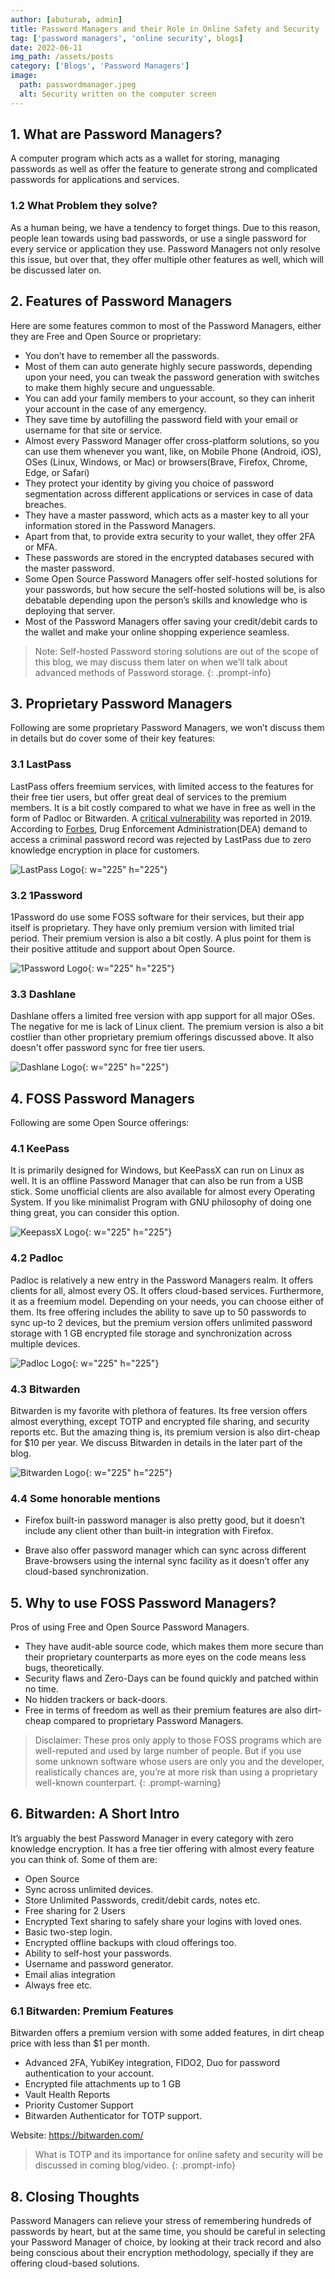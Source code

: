 ```yaml
---
author: [abuturab, admin]
title: Password Managers and their Role in Online Safety and Security
tag: ['password managers', 'online security', blogs]
date: 2022-06-11
img_path: /assets/posts
category: ['Blogs', 'Password Managers']
image:   
  path: passwordmanager.jpeg
  alt: Security written on the computer screen
---
```


## **1. What are Password Managers?**

A computer program which acts as a wallet for storing, managing passwords as well as offer the feature to generate strong and complicated passwords for applications and services.

### 1.2 What Problem they solve?

As a human being, we have a tendency to forget things. Due to this reason, people lean towards using bad passwords, or use a single password for every service or application they use. Password Managers not only resolve this issue, but over that, they offer multiple other features as well, which will be discussed later on.


## **2. Features of Password Managers**

Here are some features common to most of the Password Managers, either they are Free and Open Source or proprietary:

- You don’t have to remember all the passwords.
- Most of them can auto generate highly secure passwords, depending upon your need, you can tweak the password generation with switches to make them highly secure and unguessable.
- You can add your family members to your account, so they can inherit your account in the case of any emergency.
- They save time by autofilling the password field with your email or username for that site or service.
- Almost every Password Manager offer cross-platform solutions, so you can use them whenever you want, like, on Mobile Phone (Android, iOS), OSes (Linux, Windows, or Mac) or browsers(Brave, Firefox, Chrome, Edge, or Safari)
- They protect your identity by giving you choice of password segmentation across different applications or services in case of data breaches.
- They have a master password, which acts as a master key to all your information stored in the Password Managers.
- Apart from that, to provide extra security to your wallet, they offer 2FA or MFA.
- These passwords are stored in the encrypted databases secured with the master password.
- Some Open Source Password Managers offer self-hosted solutions for your passwords, but how secure the self-hosted solutions will be, is also debatable depending upon the person’s skills and knowledge who is deploying that server.
- Most of the Password Managers offer saving your credit/debit cards to the wallet and make your online shopping experience seamless.
    
> Note: Self-hosted Password storing solutions are out of the scope of this blog, we may discuss them later on when we’ll talk about advanced methods of Password storage.
{: .prompt-info}

## **3. Proprietary Password Managers**

Following are some proprietary Password Managers, we won’t discuss them in details but do cover some of their key features:

### 3.1 LastPass

LastPass offers freemium services, with limited access to the features for their free tier users, but offer great deal of services to the premium members. It is a bit costly compared to what we have in free as well in the form of Padloc or Bitwarden. A [critical vulnerability](https://www.zdnet.com/article/lastpass-bug-leaks-credentials-from-previous-site/) was reported in 2019. According to [Forbes](https://www.forbes.com/sites/thomasbrewster/2019/04/10/what-happened-when-the-dea-demanded-passwords-from-lastpass/?sh=7b25ed387ebe), Drug Enforcement Administration(DEA) demand to access a criminal password record was rejected by LastPass due to zero knowledge encryption in place for customers.

![LastPass Logo](lastpass.png){: w="225" h="225"}

### 3.2 1Password

1Password do use some FOSS software for their services, but their app itself is proprietary. They have only premium version with limited trial period. Their premium version is also a bit costly. A plus point for them is their positive attitude and support about Open Source.

![1Password Logo](1password.jpeg){: w="225" h="225"}

### 3.3 Dashlane

Dashlane offers a limited free version with app support for all major OSes. The negative for me is lack of Linux client. The premium version is also a bit costlier than other proprietary premium offerings discussed above. It also doesn't offer password sync for free tier users.

![Dashlane Logo](dashlane.png){: w="225" h="225"}

## **4. FOSS Password Managers**

Following are some Open Source offerings:

### 4.1 KeePass

It is primarily designed for Windows, but KeePassX can run on Linux as well. It is an offline Password Manager that can also be run from a USB stick. Some unofficial clients are also available for almost every Operating System. If you like minimalist Program with GNU philosophy of doing one thing great, you can consider this option.

![KeepassX Logo](keepass.jpeg){: w="225" h="225"}

### 4.2 Padloc

Padloc is relatively a new entry in the Password Managers realm. It offers clients for all, almost every OS. It offers cloud-based services. Furthermore, it as a freemium model. Depending on your needs, you can choose either of them. Its free offering includes the ability to save up to 50 passwords to sync up-to 2 devices, but the premium version offers unlimited password storage with 1 GB encrypted file storage and synchronization across multiple devices.

![Padloc Logo](padlock.png){: w="225" h="225"}

### 4.3 Bitwarden

Bitwarden is my favorite with plethora of features. Its free version offers almost everything, except TOTP and encrypted file sharing, and security reports etc. But the amazing thing is, its premium version is also dirt-cheap for $10 per year. We discuss Bitwarden in details in the later part of the blog.

![Bitwarden Logo](bitwarden.png){: w="225" h="225"}

### 4.4 Some honorable mentions

- Firefox built-in password manager is also pretty good, but it doesn’t include any client other than built-in integration with Firefox.

- Brave also offer password manager which can sync across different Brave-browsers using the internal sync facility as it doesn’t offer any cloud-based synchronization.

## **5. Why to use FOSS Password Managers?**

Pros of using Free and Open Source Password Managers.

- They have audit-able source code, which makes them more secure than their proprietary counterparts as more eyes on the code means less bugs, theoretically.
- Security flaws and Zero-Days can be found quickly and patched within no time.
-   No hidden trackers or back-doors.
-   Free in terms of freedom as well as their premium features are also dirt-cheap compared to proprietary Password Managers.
    
> Disclaimer: These pros only apply to those FOSS programs which are well-reputed and used by large number of people. But if you use some unknown software whose users are only you and the developer, realistically chances are, you’re at more risk than using a proprietary well-known counterpart.
{: .prompt-warning}

## **6. Bitwarden: A Short Intro**

It’s arguably the best Password Manager in every category with zero knowledge encryption. It has a free tier offering with almost every feature you can think of. Some of them are:

- Open Source
- Sync across unlimited devices.
- Store Unlimited Passwords, credit/debit cards, notes etc.
- Free sharing for 2 Users
- Encrypted Text sharing to safely share your logins with loved ones.
- Basic two-step login.
- Encrypted offline backups with cloud offerings too.
- Ability to self-host your passwords.
- Username and password generator.
- Email alias integration
- Always free
    etc.

### 6.1 Bitwarden: Premium Features

Bitwarden offers a premium version with some added features, in dirt cheap price with less than $1 per month.

- Advanced 2FA, YubiKey integration, FIDO2, Duo for password authentication to your account.
- Encrypted file attachments up to 1 GB
- Vault Health Reports
- Priority Customer Support
- Bitwarden Authenticator for TOTP support.

Website: <https://bitwarden.com/>

>What is TOTP and its importance for online safety and security will be discussed in coming blog/video.
{: .prompt-info}

## **8. Closing Thoughts**

Password Managers can relieve your stress of remembering hundreds of passwords by heart, but at the same time, you should be careful in selecting your Password Manager of choice, by looking at their track record and also being conscious about their encryption methodology, specially if they are offering cloud-based solutions.